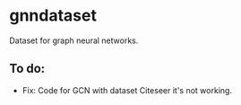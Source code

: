 # gnndataset

Dataset for graph neural networks.

## To do:

- Fix: Code for GCN with dataset Citeseer it's not working.

